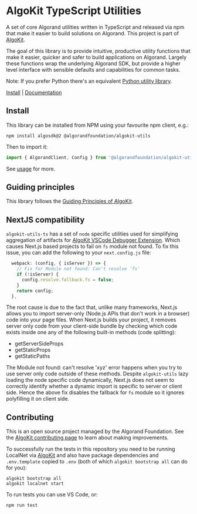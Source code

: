 ﻿# AlgoKit TypeScript Utilities

A set of core Algorand utilities written in TypeScript and released via npm that make it easier to build solutions on Algorand. This project is part of [AlgoKit](https://github.com/algorandfoundation/algokit-cli).

The goal of this library is to provide intuitive, productive utility functions that make it easier, quicker and safer to build applications on Algorand. Largely these functions wrap the underlying Algorand SDK, but provide a higher level interface with sensible defaults and capabilities for common tasks.

Note: If you prefer Python there's an equivalent [Python utility library](https://github.com/algorandfoundation/algokit-utils-py).

[Install](#install) | [Documentation](docs/README.md)

## Install

This library can be installed from NPM using your favourite npm client, e.g.:

```
npm install algosdk@2 @algorandfoundation/algokit-utils
```

Then to import it:

```typescript
import { AlgorandClient, Config } from '@algorandfoundation/algokit-utils'
```

See [usage](./docs/README.md#usage) for more.

## Guiding principles

This library follows the [Guiding Principles of AlgoKit](https://github.com/algorandfoundation/algokit-cli/blob/main/docs/algokit.md#guiding-principles).

## NextJS compatibility

`algokit-utils-ts` has a set of `node` specific utilities used for simplifying aggregation of artifacts for [AlgoKit VSCode Debugger Extension](https://github.com/algorandfoundation/algokit-avm-vscode-debugger). Which causes Next.js based projects to fail on `fs` module not found. To fix this issue, you can add the following to your `next.config.js` file:

```js
  webpack: (config, { isServer }) => {
    // Fix for Module not found: Can't resolve 'fs'
    if (!isServer) {
      config.resolve.fallback.fs = false;
    }
    return config;
  },
```

The root cause is due to the fact that, unlike many frameworks, Next.js allows you to import server-only (Node.js APIs that don't work in a browser) code into your page files. When Next.js builds your project, it removes server only code from your client-side bundle by checking which code exists inside one any of the following built-in methods (code splitting):

- getServerSideProps
- getStaticProps
- getStaticPaths

The Module not found: can't resolve 'xyz' error happens when you try to use server only code outside of these methods. Despite `algokit-utils` lazy loading the node specific code dynamically, Next.js does not seem to correctly identify whether a dynamic import is specific to server or client side. Hence the above fix disables the fallback for `fs` module so it ignores polyfilling it on client side.

## Contributing

This is an open source project managed by the Algorand Foundation. See the [AlgoKit contributing page](https://github.com/algorandfoundation/algokit-cli/blob/main/CONTRIBUTING.md) to learn about making improvements.

To successfully run the tests in this repository you need to be running LocalNet via [AlgoKit](https://github.com/algorandfoundation/algokit-cli) and also have package dependencies and `.env.template` copied to `.env` (both of which `algokit bootstrap all` can do for you):

```
algokit bootstrap all
algokit localnet start
```

To run tests you can use VS Code, or:

```
npm run test
```
